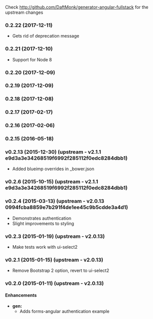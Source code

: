 Check http://github.com/DaftMonk/generator-angular-fullstack for the upstream changes

<a name="v0.2.22"></a>
### 0.2.22 (2017-12-11)
* Gets rid of deprecation message

<a name="v0.2.21"></a>
### 0.2.21 (2017-12-10)
* Support for Node 8

<a name="v0.2.20"></a>
### 0.2.20 (2017-12-09)

<a name="v0.2.19"></a>
### 0.2.19 (2017-12-09)

<a name="v0.2.18"></a>
### 0.2.18 (2017-12-08)

<a name="v0.2.17"></a>
### 0.2.17 (2017-02-17)

<a name="v0.2.16"></a>
### 0.2.16 (2017-02-06)

<a name="v0.2.15"></a>
### 0.2.15 (2016-05-18)

<a name="v0.2.13"></a>
### v0.2.13 (2015-12-30)   (upstream - v2.1.1  e9d3a3e34268519f6992f285112f0edc8284dbb1)
* Added blueimp overrides in _bower.json

<a name="v0.2.6"></a>
### v0.2.6 (2015-10-15)   (upstream - v2.1.1  e9d3a3e34268519f6992f285112f0edc8284dbb1)

<a name="v0.2.4"></a>
### v0.2.4 (2015-03-13)   (upstream - v2.0.13 0994fcba8859e7b291f4de1ee45c9b5cdde3a4d1)

* Demonstrates authentication
* Slight improvements to styling

<a name="v0.2.3"></a>
### v0.2.3 (2015-01-19)   (upstream - v2.0.13)

* Make tests work with ui-select2

<a name="v0.2.1"></a>
### v0.2.1 (2015-01-15)   (upstream - v2.0.13)

* Remove Bootstrap 2 option, revert to ui-select2

<a name="v0.2.0"></a>
### v0.2.0 (2015-01-11)   (upstream - v2.0.13)

#### Enhancements

* **gen:**
  * Adds forms-angular authentication example

